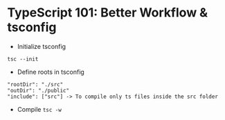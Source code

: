 # TypeScript 101: Better Workflow & tsconfig

- Initialize tsconfig
```
tsc --init
```
- Define roots in tsconfig
```
"rootDir": "./src"
"outDir": "./public"
"include": ["src"] -> To compile only ts files inside the src folder
```
- Compile
`tsc -w`
